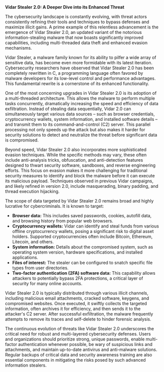 **Vidar Stealer 2.0: A Deeper Dive into its Enhanced Threat**

The cybersecurity landscape is constantly evolving, with threat actors consistently refining their tools and techniques to bypass defenses and maximize illicit gains. A prime example of this relentless advancement is the emergence of Vidar Stealer 2.0, an updated variant of the notorious information-stealing malware that now boasts significantly improved capabilities, including multi-threaded data theft and enhanced evasion mechanisms.

Vidar Stealer, a malware family known for its ability to pilfer a wide array of sensitive data, has become even more formidable with its latest iteration. Cybersecurity researchers have observed that Vidar Stealer 2.0 has been completely rewritten in C, a programming language often favored by malware developers for its low-level control and performance advantages. This fundamental rewrite is a cornerstone of its enhanced functionality.

One of the most concerning upgrades in Vidar Stealer 2.0 is its adoption of a multi-threaded architecture. This allows the malware to perform multiple tasks concurrently, dramatically increasing the speed and efficiency of data exfiltration. Instead of stealing data sequentially, Vidar 2.0 can simultaneously target various data sources – such as browser credentials, cryptocurrency wallets, system information, and installed software details – and transmit them to its command-and-control (C2) server. This parallel processing not only speeds up the attack but also makes it harder for security solutions to detect and neutralize the threat before significant data is compromised.

Beyond speed, Vidar Stealer 2.0 also incorporates more sophisticated evasion techniques. While the specific methods may vary, these often include anti-analysis tricks, obfuscation, and anti-detection features designed to thwart security software, sandboxes, and reverse engineering efforts. This focus on evasion makes it more challenging for traditional security measures to identify and block the malware before it can execute its malicious payload. Techniques observed in previous Vidar campaigns, and likely refined in version 2.0, include masquerading, binary padding, and thread execution hijacking.

The scope of data targeted by Vidar Stealer 2.0 remains broad and highly lucrative for cybercriminals. It is known to target:

*   **Browser data:** This includes saved passwords, cookies, autofill data, and browsing history from popular web browsers.
*   **Cryptocurrency wallets:** Vidar can identify and steal funds from various offline cryptocurrency wallets, posing a significant risk to digital asset holders. Supported cryptocurrencies often include Bitcoin, Ethereum, Litecoin, and others.
*   **System information:** Details about the compromised system, such as operating system version, hardware specifications, and installed applications.
*   **Files of interest:** The stealer can be configured to snatch specific file types from user directories.
*   **Two-factor authentication (2FA) software data:** This capability allows attackers to potentially bypass 2FA protections, a critical layer of security for many online accounts.

Vidar Stealer 2.0 is typically distributed through various illicit channels, including malicious email attachments, cracked software, keygens, and compromised websites. Once executed, it swiftly collects the targeted information, often archives it for efficiency, and then sends it to the attacker's C2 server. After successful exfiltration, the malware frequently attempts to remove its traces and self-delete to hinder forensic analysis.

The continuous evolution of threats like Vidar Stealer 2.0 underscores the critical need for robust and multi-layered cybersecurity defenses. Users and organizations should prioritize strong, unique passwords, enable multi-factor authentication whenever possible, be wary of suspicious links and attachments, and maintain up-to-date antivirus and anti-malware solutions. Regular backups of critical data and security awareness training are also essential components in mitigating the risks posed by such advanced information stealers.